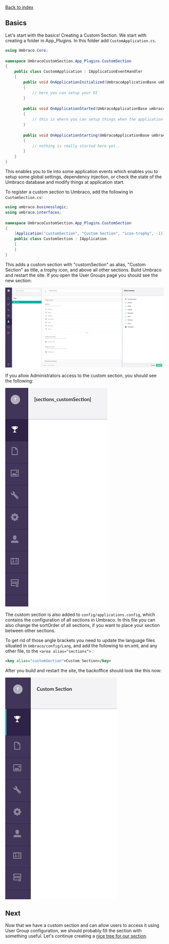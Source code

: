﻿[Back to index](index.md)

## Basics

Let's start with the basics! Creating a Custom Section. We start with creating a
folder in App_Plugins. In this folder add `CustomApplication.cs`.

```cs
using Umbraco.Core;

namespace UmbracoCustomSection.App_Plugins.CustomSection
{
    public class CustomApplication : IApplicationEventHandler
    {
        public void OnApplicationInitialized(UmbracoApplicationBase umbracoApplication, ApplicationContext applicationContext)
        {
            // here you can setup your DI
        }

        public void OnApplicationStarted(UmbracoApplicationBase umbracoApplication, ApplicationContext applicationContext)
        {
            // this is where you can setup things when the application starts
        }

        public void OnApplicationStarting(UmbracoApplicationBase umbracoApplication, ApplicationContext applicationContext)
        {
            // nothing is really started here yet..
        }
    }
}
```

This enables you to tie into some application events which enables you to setup
some global settings, dependency injection, or check the state of the Umbraco database
and modify things at application start.

To register a custom section to Umbraco, add the following in `CustomSection.cs`:

```cs
using umbraco.businesslogic;
using umbraco.interfaces;

namespace UmbracoCustomSection.App_Plugins.CustomSection
{
    [Application("customSection", "Custom Section", "icon-trophy", -1)]
    public class CustomSection : IApplication
    {
    }
}
```

This adds a custom section with "customSection" as alias, "Custom Section" as title, a 
trophy icon, and above all other sections. Build Umbraco and restart the site. If you open
the User Groups page you should see the new section:

![Custom section](images/basics1.png)

If you allow Administrators access to the custom section, you should see the following:

![Custom section on top](images/basics2.png)

The custom section is also added to `config/applications.config`, which contains the configuration
of all sections in Umbraco. In this file you can also change the sortOrder of all sections, if you
want to place your section between other sections. 

To get rid of those angle brackets you need to update the language files situated in `Umbraco/config/Lang`,
and add the following to en.xml, and any other file, to the `<area alias="sections">` :

```xml
<key alias="customSection">Custom Section</key>
```

After you build and restart the site, the backoffice should look like this now:

![Custom section with proper title](images/basics3.png)

## Next

Now that we have a custom section and can allow users to access it using User Group configuration, 
we should probably fill the section with something useful. Let's continue creating a [nice tree for our section](tree.md).
